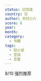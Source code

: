 ```yaml
---
status: 已完成
country: 日
author: 犬村小六
score: 8
year:
month:
category:
  - 书籍
tags:
  - 轻小说
  - 空战
  - 恋爱
---
```

8/10 强烈推荐
